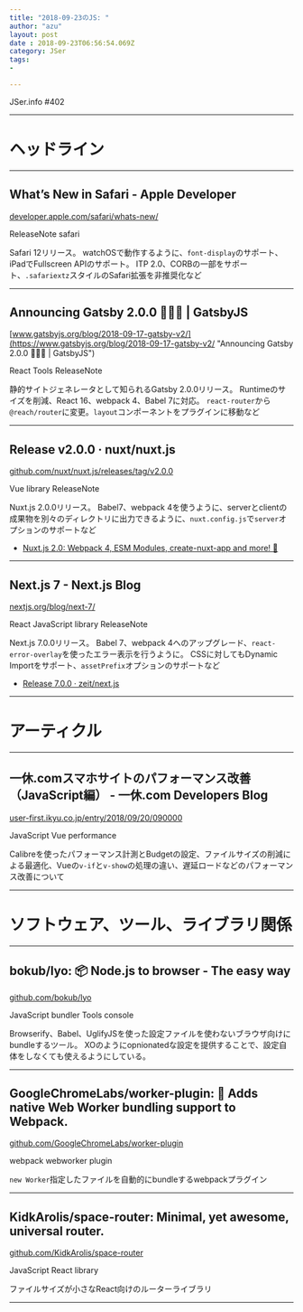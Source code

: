 ```yaml
---
title: "2018-09-23のJS: "
author: "azu"
layout: post
date : 2018-09-23T06:56:54.069Z
category: JSer
tags:
-

---
```


JSer.info #402

----

<h1 class="site-genre">ヘッドライン</h1>

----

## What’s New in Safari - Apple Developer
[developer.apple.com/safari/whats-new/](https://developer.apple.com/safari/whats-new/ "What’s New in Safari - Apple Developer")
<p class="jser-tags jser-tag-icon"><span class="jser-tag">ReleaseNote</span> <span class="jser-tag">safari</span></p>

Safari 12リリース。
watchOSで動作するように、`font-display`のサポート、iPadでFullscreen APIのサポート。
ITP 2.0、CORBの一部をサポート、`.safariextz`スタイルのSafari拡張を非推奨化など


----

## Announcing Gatsby 2.0.0 🎉🎉🎉 | GatsbyJS
[www.gatsbyjs.org/blog/2018-09-17-gatsby-v2/](https://www.gatsbyjs.org/blog/2018-09-17-gatsby-v2/ "Announcing Gatsby 2.0.0 🎉🎉🎉 | GatsbyJS")
<p class="jser-tags jser-tag-icon"><span class="jser-tag">React</span> <span class="jser-tag">Tools</span> <span class="jser-tag">ReleaseNote</span></p>

静的サイトジェネレータとして知られるGatsby 2.0.0リリース。
Runtimeのサイズを削減、React 16、webpack 4、Babel 7に対応。
`react-router`から`@reach/router`に変更。`layout`コンポーネントをプラグインに移動など


----

## Release v2.0.0 · nuxt/nuxt.js
[github.com/nuxt/nuxt.js/releases/tag/v2.0.0](https://github.com/nuxt/nuxt.js/releases/tag/v2.0.0 "Release v2.0.0 · nuxt/nuxt.js")
<p class="jser-tags jser-tag-icon"><span class="jser-tag">Vue</span> <span class="jser-tag">library</span> <span class="jser-tag">ReleaseNote</span></p>

Nuxt.js 2.0.0リリース。
Babel7、webpack 4を使うように、serverとclientの成果物を別々のディレクトリに出力できるように、`nuxt.config.js`で`server`オプションのサポートなど

- [Nuxt.js 2.0: Webpack 4, ESM Modules, create-nuxt-app and more! 💫](https://medium.com/@nuxt_js/nuxt-js-2-0-webpack-4-esm-modules-create-nuxt-app-and-more-6936ce80d94c "Nuxt.js 2.0: Webpack 4, ESM Modules, create-nuxt-app and more! 💫")

----

## Next.js 7 - Next.js Blog
[nextjs.org/blog/next-7/](https://nextjs.org/blog/next-7/ "Next.js 7 - Next.js Blog")
<p class="jser-tags jser-tag-icon"><span class="jser-tag">React</span> <span class="jser-tag">JavaScript</span> <span class="jser-tag">library</span> <span class="jser-tag">ReleaseNote</span></p>

Next.js 7.0.0リリース。
Babel 7、webpack 4へのアップグレード、`react-error-overlay`を使ったエラー表示を行うように。
CSSに対してもDynamic Importをサポート、`assetPrefix`オプションのサポートなど

- [Release 7.0.0 · zeit/next.js](https://github.com/zeit/next.js/releases/tag/7.0.0 "Release 7.0.0 · zeit/next.js")

----
<h1 class="site-genre">アーティクル</h1>

----

## 一休.comスマホサイトのパフォーマンス改善（JavaScript編） - 一休.com Developers Blog
[user-first.ikyu.co.jp/entry/2018/09/20/090000](https://user-first.ikyu.co.jp/entry/2018/09/20/090000 "一休.comスマホサイトのパフォーマンス改善（JavaScript編） - 一休.com Developers Blog")
<p class="jser-tags jser-tag-icon"><span class="jser-tag">JavaScript</span> <span class="jser-tag">Vue</span> <span class="jser-tag">performance</span></p>

Calibreを使ったパフォーマンス計測とBudgetの設定、ファイルサイズの削減による最適化、Vueの`v-if`と`v-show`の処理の違い、遅延ロードなどのパフォーマンス改善について


----
<h1 class="site-genre">ソフトウェア、ツール、ライブラリ関係</h1>

----

## bokub/lyo: 📦 Node.js to browser - The easy way
[github.com/bokub/lyo](https://github.com/bokub/lyo "bokub/lyo: 📦 Node.js to browser - The easy way")
<p class="jser-tags jser-tag-icon"><span class="jser-tag">JavaScript</span> <span class="jser-tag">bundler</span> <span class="jser-tag">Tools</span> <span class="jser-tag">console</span></p>

Browserify、Babel、UglifyJSを使った設定ファイルを使わないブラウザ向けにbundleするツール。
XOのようにopnionatedな設定を提供することで、設定自体をしなくても使えるようにしている。


----

## GoogleChromeLabs/worker-plugin: 🐳 Adds native Web Worker bundling support to Webpack.
[github.com/GoogleChromeLabs/worker-plugin](https://github.com/GoogleChromeLabs/worker-plugin "GoogleChromeLabs/worker-plugin: 🐳 Adds native Web Worker bundling support to Webpack.")
<p class="jser-tags jser-tag-icon"><span class="jser-tag">webpack</span> <span class="jser-tag">webworker</span> <span class="jser-tag">plugin</span></p>

`new Worker`指定したファイルを自動的にbundleするwebpackプラグイン


----

## KidkArolis/space-router: Minimal, yet awesome, universal router.
[github.com/KidkArolis/space-router](https://github.com/KidkArolis/space-router "KidkArolis/space-router: Minimal, yet awesome, universal router.")
<p class="jser-tags jser-tag-icon"><span class="jser-tag">JavaScript</span> <span class="jser-tag">React</span> <span class="jser-tag">library</span></p>

ファイルサイズが小さなReact向けのルーターライブラリ


----
